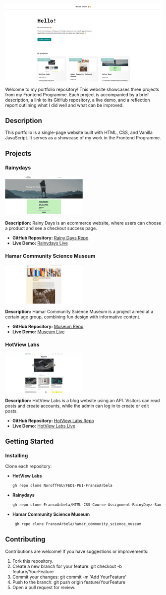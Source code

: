 ![Portfolio Banner](https://github.com/FransoArbela/FransoArbela/blob/main/assets/img/portfolio.png)

Welcome to my portfolio repository! This website showcases three projects from my Frontend Programme. Each project is accompanied by a brief description, a link to its GitHub repository, a live demo, and a reflection report outlining what I did well and what can be improved.

## Description

This portfolio is a single-page website built with HTML, CSS, and Vanilla JavaScript. 
It serves as a showcase of my work in the Frontend Programme.


## Projects

### Rainydays
<img src="https://github.com/FransoArbela/FransoArbela/blob/main/assets/img/rainy-dayz.png?raw=true" alt="Rainydays Teaser" width="250" />

**Description:** Rainy Days is an ecommerce website, where users can choose a product and see a checkout success page.
- **GitHub Repository:** [Rainy Days Repo](https://github.com/FransoArbela/HTML-CSS-Course-Assignment-RainyDayz-Samal-Ibrahim)
- **Live Demo:** [Rainydays Live](https://rainy-dayz-samal.netlify.app/)

### Hamar Community Science Museum
<img src="https://github.com/FransoArbela/FransoArbela/blob/main/assets/img/museum.png?raw=true" alt="Hamar Community Science Museum Teaser" width="250" />

**Description:** Hamar Community Science Museum is a project aimed at a certain age group, combining fun design with informative content.
- **GitHub Repository:** [Museum Repo](https://github.com/FransoArbela/hamar_community_science_museum)
- **Live Demo:** [Museum Live](https://fransoarbela.github.io/hamar_community_science_museum/)

### HotView Labs
<img src="https://github.com/FransoArbela/FransoArbela/blob/main/assets/img/hotview-labs.png?raw=true" alt="HotView Labs Teaser" width="250" />

**Description:** HotView Labs is a blog website using an API. Visitors can read posts and create accounts, while the admin can log in to create or edit posts.
- **GitHub Repository:** [HotView Labs Repo](https://github.com/NoroffFEU/FED1-PE1-FransoArbela)
- **Live Demo:** [HotView Labs Live](https://hotview-labs.netlify.app/)


## Getting Started

### Installing

Clone each repository:

- **HotView Labs**
  ```bash
  gh repo clone NoroffFEU/FED1-PE1-FransoArbela
    ```
  
- **Rainydays**
  ```bash
  gh repo clone FransoArbela/HTML-CSS-Course-Assignment-RainyDayz-Samal-Ibrahim
    ```
    
- **Hamar Community Science Museum**
  ```bash
   gh repo clone FransoArbela/hamar_community_science_museum
  ```

## Contributing

Contributions are welcome! If you have suggestions or improvements:

1. Fork this repository.
2. Create a new branch for your feature: git checkout -b feature/YourFeature
3. Commit your changes: git commit -m 'Add YourFeature'
4. Push to the branch: git push origin feature/YourFeature
5. Open a pull request for review.
